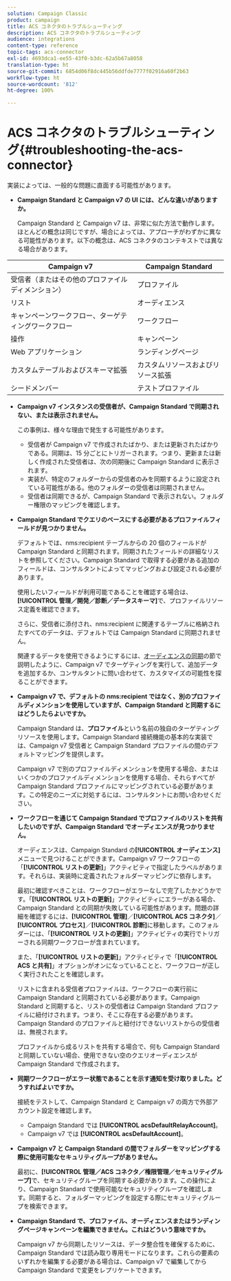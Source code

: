 ```yaml
---
solution: Campaign Classic
product: campaign
title: ACS コネクタのトラブルシューティング
description: ACS コネクタのトラブルシューティング
audience: integrations
content-type: reference
topic-tags: acs-connector
exl-id: 4693dca1-ee55-43f0-b3dc-62a5b67a8058
translation-type: ht
source-git-commit: 6854d06f8dc445b56ddfde7777f02916a60f2b63
workflow-type: ht
source-wordcount: '812'
ht-degree: 100%

---
```


# ACS コネクタのトラブルシューティング{#troubleshooting-the-acs-connector}

実装によっては、一般的な問題に直面する可能性があります。

* **Campaign Standard と Campaign v7 の UI には、どんな違いがありますか。**

   Campaign Standard と Campaign v7 は、非常に似た方法で動作します。ほとんどの概念は同じですが、場合によっては、アプローチがわずかに異なる可能性があります。以下の概念は、ACS コネクタのコンテキストでは異なる場合があります。

<table> 
 <thead> 
  <tr> 
   <th> Campaign v7<br /> </th> 
   <th> Campaign Standard<br /> </th> 
  </tr> 
 </thead> 
 <tbody> 
  <tr> 
   <td> 受信者（またはその他のプロファイルディメンション）<br /> </td> 
   <td> プロファイル<br /> </td> 
  </tr> 
  <tr> 
   <td> リスト<br /> </td> 
   <td> オーディエンス<br /> </td> 
  </tr> 
  <tr> 
   <td> キャンペーンワークフロー、ターゲティングワークフロー<br /> </td> 
   <td> ワークフロー<br /> </td> 
  </tr> 
  <tr> 
   <td> 操作<br /> </td> 
   <td> キャンペーン<br /> </td> 
  </tr> 
  <tr> 
   <td> Web アプリケーション<br /> </td> 
   <td> ランディングページ<br /> </td> 
  </tr> 
  <tr> 
   <td> カスタムテーブルおよびスキーマ拡張<br /> </td> 
   <td> カスタムリソースおよびリソース拡張<br /> </td> 
  </tr> 
  <tr> 
   <td> シードメンバー<br /> </td> 
   <td> テストプロファイル<br /> </td> 
  </tr> 
 </tbody> 
</table>

* **Campaign v7 インスタンスの受信者が、Campaign Standard で同期されない、または表示されません。**

   この事例は、様々な理由で発生する可能性があります。

   * 受信者が Campaign v7 で作成されたばかり、または更新されたばかりである。同期は、15 分ごとにトリガーされます。つまり、更新または新しく作成された受信者は、次の同期後に Campaign Standard に表示されます。
   * 実装が、特定のフォルダーからの受信者のみを同期するように設定されている可能性がある。他のフォルダーの受信者は同期されません。
   * 受信者は同期できるが、Campaign Standard で表示されない。フォルダー権限のマッピングを確認します。

* **Campaign Standard でクエリのベースにする必要があるプロファイルフィールドが見つかりません。**

   デフォルトでは、nms:recipient テーブルからの 20 個のフィールドが Campaign Standard と同期されます。同期されたフィールドの詳細なリストを参照してください。Campaign Standard で取得する必要がある追加のフィールドは、コンサルタントによってマッピングおよび設定される必要があります。

   使用したいフィールドが利用可能であることを確認する場合は、**[!UICONTROL 管理／開発／診断／データスキーマ]**&#x200B;で、プロファイルリソース定義を確認できます。

   さらに、受信者に添付され、nms:recipient に関連するテーブルに格納されたすべてのデータは、デフォルトでは Campaign Standard に同期されません。

   関連するデータを使用できるようにするには、[オーディエンスの同期](../../integrations/using/synchronizing-audiences.md)の節で説明したように、Campaign v7 でターゲティングを実行して、追加データを追加するか、コンサルタントに問い合わせて、カスタマイズの可能性を探ることができます。

* **Campaign v7 で、デフォルトの nms:recipient ではなく、別のプロファイルディメンションを使用していますが、Campaign Standard と同期するにはどうしたらよいですか。**

   Campaign Standard は、**プロファイル**&#x200B;という名前の独自のターゲティングリソースを使用します。Campaign Standard 接続機能の基本的な実装では、Campaign v7 受信者と Campaign Standard プロファイルの間のデフォルトマッピングを提供します。

   Campaign v7 で別のプロファイルディメンションを使用する場合、またはいくつかのプロファイルディメンションを使用する場合、それらすべてが Campaign Standard プロファイルにマッピングされている必要があります。この特定のニーズに対処するには、コンサルタントにお問い合わせください。

* **ワークフローを通じて Campaign Standard でプロファイルのリストを共有したいのですが、Campaign Standard でオーディエンスが見つかりません。**

   オーディエンスは、Campaign Standard の&#x200B;**[!UICONTROL オーディエンス]**&#x200B;メニューで見つけることができます。Campaign v7 ワークフローの「**[!UICONTROL リストの更新]**」アクティビティで指定したラベルがあります。それらは、実装時に定義されたフォルダーマッピングに依存します。

   最初に確認すべきことは、ワークフローがエラーなしで完了したかどうかです。「**[!UICONTROL リストの更新]**」アクティビティにエラーがある場合、Campaign Standard との同期が失敗している可能性があります。問題の詳細を確認するには、**[!UICONTROL 管理]**／**[!UICONTROL ACS コネクタ]**／**[!UICONTROL プロセス]**／**[!UICONTROL 診断]**&#x200B;に移動します。このフォルダーには、「**[!UICONTROL リストの更新]**」アクティビティの実行でトリガーされる同期ワークフローが含まれています。

   また、「**[!UICONTROL リストの更新]**」アクティビティで「**[!UICONTROL ACS と共有]**」オプションがオンになっていることと、ワークフローが正しく実行されたことを確認します。

   リストに含まれる受信者プロファイルは、ワークフローの実行前に Campaign Standard と同期されている必要があります。Campaign Standard と同期すると、リストの受信者は Campaign Standard プロファイルに紐付けされます。つまり、そこに存在する必要があります。Campaign Standard のプロファイルと紐付けできないリストからの受信者は、無視されます。

   プロファイルから成るリストを共有する場合で、何も Campaign Standard と同期していない場合、使用できない空のクエリオーディエンスが Campaign Standard で作成されます。

* **同期ワークフローがエラー状態であることを示す通知を受け取りました。どうすればよいですか。**

   接続をテストして、Campaign Standard と Campaign v7 の両方で外部アカウント設定を確認します。

   * Campaign Standard では **[!UICONTROL acsDefaultRelayAccount]**。
   * Campaign v7 では **[!UICONTROL acsDefaultAccount]**。

* **Campaign v7 と Campaign Standard の間でフォルダーをマッピングする際に使用可能なセキュリティグループがありません。**

   最初に、**[!UICONTROL 管理／ACS コネクタ／権限管理／セキュリティグループ]**&#x200B;で、セキュリティグループを同期する必要があります。この操作により、Campaign Standard で使用可能なセキュリティグループを確認します。同期すると、フォルダーマッピングを設定する際にセキュリティグループを検索できます。

* **Campaign Standard で、プロファイル、オーディエンスまたはランディングページキャンペーンを編集できません。これはどういう意味ですか。**

   Campaign v7 から同期したリソースは、データ整合性を確保するために、Campaign Standard では読み取り専用モードになります。これらの要素のいずれかを編集する必要がある場合は、Campaign v7 で編集してから Campaign Standard で変更をレプリケートできます。
